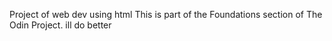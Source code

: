 Project of web dev using html 
This is part of the Foundations section of The Odin Project.
ill do better